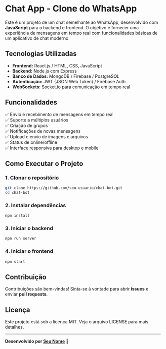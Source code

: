 # Chat App - Clone do WhatsApp

Este é um projeto de um chat semelhante ao WhatsApp, desenvolvido com **JavaScript** para o backend e frontend. O objetivo é fornecer uma experiência de mensagens em tempo real com funcionalidades básicas de um aplicativo de chat moderno.

## Tecnologias Utilizadas

- **Frontend:** React.js / HTML, CSS, JavaScript
- **Backend:** Node.js com Express
- **Banco de Dados:** MongoDB / Firebase / PostgreSQL
- **Autenticação:** JWT (JSON Web Token) / Firebase Auth
- **WebSockets:** Socket.io para comunicação em tempo real

## Funcionalidades

✅ Envio e recebimento de mensagens em tempo real  
✅ Suporte a múltiplos usuários  
✅ Criação de grupos  
✅ Notificações de novas mensagens  
✅ Upload e envio de imagens e arquivos  
✅ Status de online/offline  
✅ Interface responsiva para desktop e mobile  

## Como Executar o Projeto

### 1. Clonar o repositório
```sh
git clone https://github.com/seu-usuario/chat-bot.git
cd chat-bot
```

### 2. Instalar dependências
```sh
npm install
```



### 3. Iniciar o backend
```sh
npm run server
```

### 4. Iniciar o frontend
```sh
npm start
```

## Contribuição
Contribuições são bem-vindas! Sinta-se à vontade para abrir **issues** e enviar **pull requests**.

## Licença
Este projeto está sob a licença MIT. Veja o arquivo LICENSE para mais detalhes.

---
**Desenvolvido por [Seu Nome](https://github.com/DevNataVaz)** 🚀
